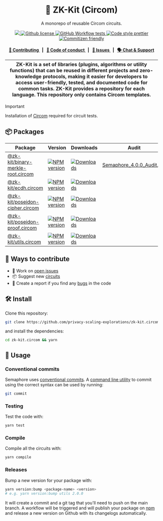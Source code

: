 <p align="center">
    <h1 align="center">
        🧰 ZK-Kit (Circom)
    </h1>
    <p align="center">A monorepo of reusable Circom circuits.</p>
</p>

<p align="center">
    <a href="https://github.com/privacy-scaling-explorations" target="_blank">
        <img src="https://img.shields.io/badge/project-PSE-blue.svg?style=flat-square">
    </a>
    <a href="https://github.com/privacy-scaling-explorations/zk-kit.circom/blob/main/LICENSE">
        <img alt="Github license" src="https://img.shields.io/github/license/privacy-scaling-explorations/zk-kit.circom.svg?style=flat-square">
    </a>
    <a href="https://github.com/privacy-scaling-explorations/zk-kit.circom/actions?query=workflow%3Atests">
        <img alt="GitHub Workflow tests" src="https://img.shields.io/github/actions/workflow/status/privacy-scaling-explorations/zk-kit.circom/tests.yml?branch=main&label=test&style=flat-square&logo=github">
    </a>
    <a href="https://prettier.io/">
        <img alt="Code style prettier" src="https://img.shields.io/badge/code%20style-prettier-f8bc45?style=flat-square&logo=prettier">
    </a>
    <a href="http://commitizen.github.io/cz-cli/">
        <img alt="Commitizen friendly" src="https://img.shields.io/badge/commitizen-friendly-586D76?style=flat-square">
    </a>
</p>

<div align="center">
    <h4>
        <a href="/CONTRIBUTING.md">
            👥 Contributing
        </a>
        <span>&nbsp;&nbsp;|&nbsp;&nbsp;</span>
        <a href="/CODE_OF_CONDUCT.md">
            🤝 Code of conduct
        </a>
        <span>&nbsp;&nbsp;|&nbsp;&nbsp;</span>
        <a href="https://github.com/privacy-scaling-explorations/zk-kit.circom/issues/new/choose">
            🔎 Issues
        </a>
        <span>&nbsp;&nbsp;|&nbsp;&nbsp;</span>
        <a href="https://appliedzkp.org/discord">
            🗣️ Chat &amp; Support
        </a>
    </h4>
</div>

| ZK-Kit is a set of libraries (plugins, algorithms or utility functions) that can be reused in different projects and zero-knowledge protocols, making it easier for developers to access user-friendly, tested, and documented code for common tasks. ZK-Kit provides a repository for each language. This repository only contains Circom templates. |
| ----------------------------------------------------------------------------------------------------------------------------------------------------------------------------------------------------------------------------------------------------------------------------------------------------------------------------------------------------- |

> [!IMPORTANT]  
> Installation of [Circom](https://docs.circom.io/getting-started/installation/) required for circuit tests.

## 📦 Packages

<table>
    <th>Package</th>
    <th>Version</th>
    <th>Downloads</th>
    <th>Audit</th>
    <tbody>
        <tr>
            <td>
                <a href="https://github.com/privacy-scaling-explorations/zk-kit.circom/tree/main/packages/binary-merkle-root">
                    @zk-kit/binary-merkle-root.circom
                </a>
            </td>
            <td>
                <!-- NPM version -->
                <a href="https://npmjs.org/package/@zk-kit/binary-merkle-root.circom">
                    <img src="https://img.shields.io/npm/v/@zk-kit/binary-merkle-root.circom.svg?style=flat-square" alt="NPM version" />
                </a>
            </td>
            <td>
                <!-- Downloads -->
                <a href="https://npmjs.org/package/@zk-kit/binary-merkle-root.circom">
                    <img src="https://img.shields.io/npm/dm/@zk-kit/binary-merkle-root.circom.svg?style=flat-square" alt="Downloads" />
                </a>
            </td>
            <td>
                <!-- Audit -->
                <a href="https://semaphore.pse.dev/Semaphore_4.0.0_Audit.pdf">
                    Semaphore_4.0.0_Audit.pdf
                </a>
            </td>
        </tr>
        <tr>
            <td>
                <a href="https://github.com/privacy-scaling-explorations/zk-kit.circom/tree/main/packages/ecdh">
                    @zk-kit/ecdh.circom
                </a>
            </td>
            <td>
                <!-- NPM version -->
                <a href="https://npmjs.org/package/@zk-kit/ecdh.circom">
                    <img src="https://img.shields.io/npm/v/@zk-kit/ecdh.circom.svg?style=flat-square" alt="NPM version" />
                </a>
            </td>
            <td>
                <!-- Downloads -->
                <a href="https://npmjs.org/package/@zk-kit/ecdh.circom">
                    <img src="https://img.shields.io/npm/dm/@zk-kit/ecdh.circom.svg?style=flat-square" alt="Downloads" />
                </a>
            </td>
            <td></td>
        </tr>
        <tr>
            <td>
                <a href="https://github.com/privacy-scaling-explorations/zk-kit.circom/tree/main/packages/poseidon-cipher">
                    @zk-kit/poseidon-cipher.circom
                </a>
            </td>
            <td>
                <!-- NPM version -->
                <a href="https://npmjs.org/package/@zk-kit/poseidon-cipher.circom">
                    <img src="https://img.shields.io/npm/v/@zk-kit/poseidon-cipher.circom.svg?style=flat-square" alt="NPM version" />
                </a>
            </td>
            <td>
                <!-- Downloads -->
                <a href="https://npmjs.org/package/@zk-kit/poseidon-cipher.circom">
                    <img src="https://img.shields.io/npm/dm/@zk-kit/poseidon-cipher.circom.svg?style=flat-square" alt="Downloads" />
                </a>
            </td>
            <td></td>
        </tr>
        <tr>
            <td>
                <a href="https://github.com/privacy-scaling-explorations/zk-kit.circom/tree/main/packages/poseidon-proof">
                    @zk-kit/poseidon-proof.circom
                </a>
            </td>
            <td>
                <!-- NPM version -->
                <a href="https://npmjs.org/package/@zk-kit/poseidon-proof.circom">
                    <img src="https://img.shields.io/npm/v/@zk-kit/poseidon-proof.circom.svg?style=flat-square" alt="NPM version" />
                </a>
            </td>
            <td>
                <!-- Downloads -->
                <a href="https://npmjs.org/package/@zk-kit/poseidon-proof.circom">
                    <img src="https://img.shields.io/npm/dm/@zk-kit/poseidon-proof.circom.svg?style=flat-square" alt="Downloads" />
                </a>
            </td>
            <td></td>
        </tr>
        <tr>
            <td>
                <a href="https://github.com/privacy-scaling-explorations/zk-kit.circom/tree/main/packages/utils">
                    @zk-kit/utils.circom
                </a>
            </td>
            <td>
                <!-- NPM version -->
                <a href="https://npmjs.org/package/@zk-kit/utils.circom">
                    <img src="https://img.shields.io/npm/v/@zk-kit/utils.circom.svg?style=flat-square" alt="NPM version" />
                </a>
            </td>
            <td>
                <!-- Downloads -->
                <a href="https://npmjs.org/package/@zk-kit/utils.circom">
                    <img src="https://img.shields.io/npm/dm/@zk-kit/utils.circom.svg?style=flat-square" alt="Downloads" />
                </a>
            </td>
            <td></td>
        </tr>
    <tbody>
</table>

## 👥 Ways to contribute

-   🔧 Work on [open issues](https://github.com/privacy-scaling-explorations/zk-kit.circom/contribute)
-   📦 Suggest new [circuits](https://github.com/privacy-scaling-explorations/zk-kit.circom/issues/new?assignees=&labels=feature+%3Arocket%3A&template=---circuit.md&title=)
-   🐛 Create a report if you find any [bugs](https://github.com/privacy-scaling-explorations/zk-kit.circom/issues/new?assignees=&labels=bug+%F0%9F%90%9B&template=---bug.md&title=) in the code

## 🛠 Install

Clone this repository:

```bash
git clone https://github.com/privacy-scaling-explorations/zk-kit.circom.git
```

and install the dependencies:

```bash
cd zk-kit.circom && yarn
```

## 📜 Usage

### Conventional commits

Semaphore uses [conventional commits](https://www.conventionalcommits.org/en/v1.0.0/). A [command line utility](https://github.com/commitizen/cz-cli) to commit using the correct syntax can be used by running:

```bash
git commit
```

### Testing

Test the code with:

```bash
yarn test
```

### Compile

Compile all the circuits with:

```bash
yarn compile
```

### Releases

Bump a new version for your package with:

```bash
yarn version:bump <package-name> <version>
# e.g. yarn version:bump utils 2.0.0
```

It will create a commit and a git tag that you'll need to push on the main branch. A workflow will be triggered and will
publish your package on [npm](https://www.npmjs.com/) and release a new version on Github with its changelogs automatically.
